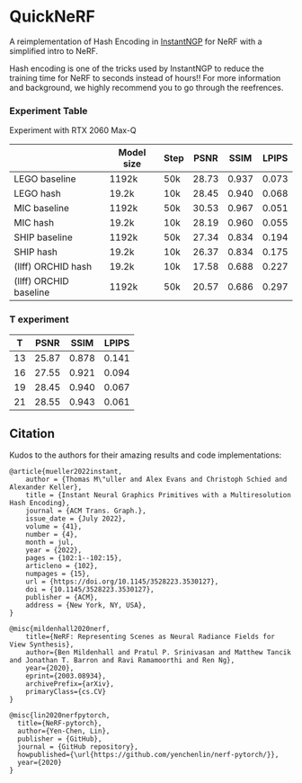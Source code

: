 # QuickNeRF
A reimplementation of Hash Encoding in [InstantNGP](https://github.com/NVlabs/instant-ngp) for NeRF with a simplified intro to NeRF.

Hash encoding is one of the tricks used by InstantNGP to reduce the training time for NeRF to seconds instead of hours!!
For more information and background, we highly recommend you to go through the reefrences.

### Experiment Table

Experiment with RTX 2060 Max-Q

|                        | Model size | Step | PSNR  | SSIM  | LPIPS |
| ---------------------- | ---------- | ---- | ----- | ----- | ----- |
| LEGO baseline          | 1192k      | 50k  | 28.73 | 0.937 | 0.073 |
| LEGO hash              | 19.2k      | 10k  | 28.45 | 0.940 | 0.068 |
| MIC baseline           | 1192k      | 50k  | 30.53 | 0.967 | 0.051 |
| MIC hash               | 19.2k      | 10k  | 28.19 | 0.960 | 0.055 |
| SHIP baseline          | 1192k      | 50k  | 27.34 | 0.834 | 0.194 |
| SHIP hash              | 19.2k      | 10k  | 26.37 | 0.834 | 0.175 |
| (llff) ORCHID hash     | 19.2k      | 10k  | 17.58 | 0.688 | 0.227 |
| (llff) ORCHID baseline | 1192k      | 50k  | 20.57 | 0.686 | 0.297 |

### T experiment

| T    | PSNR  | SSIM  | LPIPS |
| ---- | ----- | ----- | ----- |
| 13   | 25.87 | 0.878 | 0.141 |
| 16   | 27.55 | 0.921 | 0.094 |
| 19   | 28.45 | 0.940 | 0.067 |
| 21   | 28.55 | 0.943 | 0.061 |

## Citation
Kudos to the authors for their amazing results and code implementations:
```
@article{mueller2022instant,
    author = {Thomas M\"uller and Alex Evans and Christoph Schied and Alexander Keller},
    title = {Instant Neural Graphics Primitives with a Multiresolution Hash Encoding},
    journal = {ACM Trans. Graph.},
    issue_date = {July 2022},
    volume = {41},
    number = {4},
    month = jul,
    year = {2022},
    pages = {102:1--102:15},
    articleno = {102},
    numpages = {15},
    url = {https://doi.org/10.1145/3528223.3530127},
    doi = {10.1145/3528223.3530127},
    publisher = {ACM},
    address = {New York, NY, USA},
}

@misc{mildenhall2020nerf,
    title={NeRF: Representing Scenes as Neural Radiance Fields for View Synthesis},
    author={Ben Mildenhall and Pratul P. Srinivasan and Matthew Tancik and Jonathan T. Barron and Ravi Ramamoorthi and Ren Ng},
    year={2020},
    eprint={2003.08934},
    archivePrefix={arXiv},
    primaryClass={cs.CV}
}

@misc{lin2020nerfpytorch,
  title={NeRF-pytorch},
  author={Yen-Chen, Lin},
  publisher = {GitHub},
  journal = {GitHub repository},
  howpublished={\url{https://github.com/yenchenlin/nerf-pytorch/}},
  year={2020}
}
```
